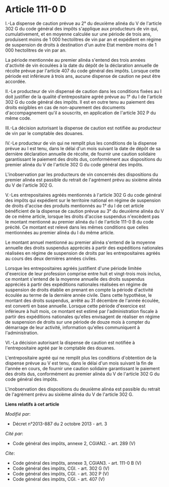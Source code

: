 # Article 111-0 D

I.-La dispense de caution prévue au 2° du deuxième alinéa du V de l'article 302 G du code général des impôts s'applique aux
producteurs de vin qui, cumulativement, et en moyenne calculée sur une période de trois ans, produisent moins de 1 000
hectolitres de vin par an et expédient en régime de suspension de droits à destination d'un autre Etat membre moins de 1 000
hectolitres de vin par an. 

La période mentionnée au premier alinéa s'entend des trois années d'activité de vin écoulées à la date du dépôt de la
déclaration annuelle de récolte prévue par l'article 407 du code général des impôts. Lorsque cette période est inférieure à
trois ans, aucune dispense de caution ne peut être accordée. 

II.-Le producteur de vin dispensé de caution dans les conditions fixées au I doit justifier de la qualité d'entrepositaire
agréé prévue au 1° du I de l'article 302 G du code général des impôts. Il est en outre tenu au paiement des droits exigibles
en cas de non-apurement des documents d'accompagnement qu'il a souscrits, en application de l'article 302 P du même code. 

III.-La décision autorisant la dispense de caution est notifiée au producteur de vin par le comptable des douanes. 

IV.-Le producteur de vin qui ne remplit plus les conditions de la dispense prévue au I est tenu, dans le délai d'un mois
suivant la date de dépôt de sa dernière déclaration annuelle de récolte, de fournir une caution solidaire garantissant le
paiement des droits dus, conformément aux dispositions du premier alinéa du V de l'article 302 G du code général des impôts. 

L'inobservation par les producteurs de vin concernés des dispositions du premier alinéa est passible du retrait de l'agrément
prévu au sixième alinéa du V de l'article 302 G. 

V.-Les entrepositaires agréés mentionnés à l'article 302 G du code général des impôts qui expédient sur le territoire
national en régime de suspension de droits d'accise des produits mentionnés au 1° du I de cet article bénéficient de la
dispense de caution prévue au 3° du deuxième alinéa du V de ce même article, lorsque les droits d'accise suspendus n'excèdent
pas le montant mentionné au premier alinéa du I de l'article 111-0 B du code précité. Ce montant est relevé dans les mêmes
conditions que celles mentionnées au premier alinéa du I du même article. 

Le montant annuel mentionné au premier alinéa s'entend de la moyenne annuelle des droits suspendus appréciés à partir des
expéditions nationales réalisées en régime de suspension de droits par les entrepositaires agréés au cours des deux dernières
années civiles. 

Lorsque les entrepositaires agréés justifient d'une période limitée d'exercice de leur profession comprise entre huit et
vingt-trois mois inclus, ce montant s'entend de la moyenne annuelle des droits suspendus appréciés à partir des expéditions
nationales réalisées en régime de suspension de droits établie en prenant en compte la période d'activité écoulée au terme de
la dernière année civile. Dans cette hypothèse, le montant des droits suspendus, arrêté au 31 décembre de l'année écoulée,
est converti en base annuelle. Lorsque cette période d'exercice est inférieure à huit mois, ce montant est estimé par
l'administration fiscale à partir des expéditions nationales qu'elles envisagent de réaliser en régime de suspension de
droits sur une période de douze mois à compter du démarrage de leur activité, information qu'elles communiquent à
l'administration. 

VI.-La décision autorisant la dispense de caution est notifiée à l'entrepositaire agréé par le comptable des douanes. 

L'entrepositaire agréé qui ne remplit plus les conditions d'obtention de la dispense prévue au V est tenu, dans le délai d'un
mois suivant la fin de l'année en cours, de fournir une caution solidaire garantissant le paiement des droits dus,
conformément au premier alinéa du V de l'article 302 G du code général des impôts. 

L'inobservation des dispositions du deuxième alinéa est passible du retrait de l'agrément prévu au sixième alinéa du V de
l'article 302 G.

**Liens relatifs à cet article**

_Modifié par_:

  - Décret n°2013-887 du 2 octobre 2013 - art. 3

_Cité par_:

  - Code général des impôts, annexe 2, CGIAN2. - art. 289 (V)

_Cite_:

  - Code général des impôts, annexe 3, CGIAN3. - art. 111-0 B (V)
  - Code général des impôts, CGI. - art. 302 G (V)
  - Code général des impôts, CGI. - art. 302 P (V)
  - Code général des impôts, CGI. - art. 407 (V)
